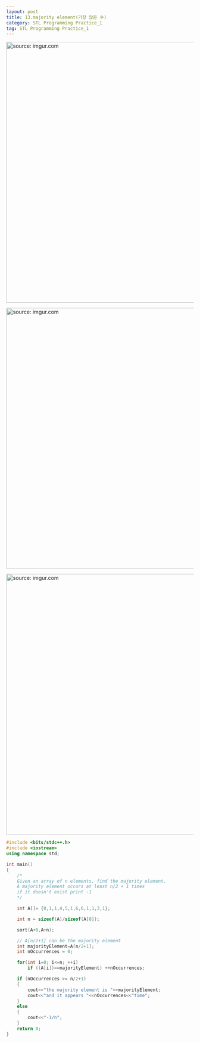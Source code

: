 ```yaml
---
layout: post
title: 13.majority element(가장 많은 수)
category: STL Programming Practice_1
tag: STL Programming Practice_1
---
```


<a href="https://postimg.cc/5j1qW0Qg"><img src="https://i.postimg.cc/XNB2FBVR/Capture.jpg" width="700px" title="source: imgur.com" /><a>

<a href="https://postimg.cc/xc1vq4Rb"><img src="https://i.postimg.cc/kXxfYrRw/Capture.jpg" width="700px" title="source: imgur.com" /><a>

<a href="https://postimg.cc/0rcmgCs5"><img src="https://i.postimg.cc/RVzTHPpt/Capture.jpg" width="700px" title="source: imgur.com" /><a>

```c++
#include <bits/stdc++.h>
#include <iostream>
using namespace std;

int main()
{
    /*
    Given an array of n elements, find the majority element.
    A majority element occurs at least n/2 + 1 times
    if it doesn't exist print -1
    */

    int A[]= {0,1,1,4,5,1,6,6,1,1,3,1};

    int n = sizeof(A)/sizeof(A[0]);

    sort(A+0,A+n);

    // A[n/2+1] can be the majority element
    int majorityElement=A[n/2+1];
    int nOccurrences = 0;

    for(int i=0; i<=n; ++i)
        if ((A[i])==majorityElement) ++nOccurrences;

    if (nOccurrences >= n/2+1)
    {
        cout<<"the majority element is "<<majorityElement;
        cout<<"and it appears "<<nOccurrences<<"time";
    }
    else
    {
        cout<<"-1/n";
    }
    return 0;
}
```
